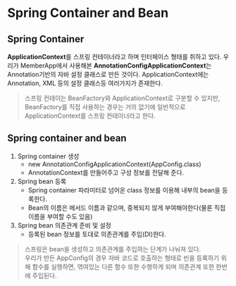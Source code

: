 # Spring Container and Bean

## Spring Container

**ApplicationContext**를 스프링 컨테이너라고 하며 인터페이스 형태를 취하고 있다.
우리가 MemberApp에서 사용해본 **AnnotationConfigApplicationContext**는 Annotation기반의 자바 설정 클래스로 만든 것이다.
ApplicationContext에는 Annotation, XML 등의 설정 클래스등 여러가지가 존재한다.

> 스프링 컨테이는 BeanFactory와 ApplicationContext로 구분할 수 있지만,
> BeanFactory를 직접 사용하는 경우는 거의 없기에 일반적으로 ApplicationContext를 스프링 컨테이너라고 한다.

## Spring container and bean

1. Spring container 생성
   - new AnnotationConfigApplicationContext(AppConfig.class)
   - AnnotationContext를 만들어주고 구성 정보를 전달해 준다.
2. Spring bean 등록
   - Spring container 파라미터로 넘어온 class 정보를 이용해 내부의 bean을 등록한다.
   - Bean의 이름은 메서드 이름과 같으며, 중복되지 않게 부여해야한다(물론 직접 이름을 부여할 수도 있음)
3. Spring bean 의존관계 준비 및 설정
   - 등록된 bean 정보를 토대로 의존관계를 주입(DI)한다.
    
> 스프링은 bean을 생성하고 의존관계를 주입하는 단계가 나눠져 있다.  
> 우리가 만든 AppConfig의 경우 자바 코드로 호출하는 형태로 빈을 등록하기 위해
> 함수를 실행하면, 엮여있는 다른 함수 또한 수행하게 되며 의존관계 또한 한번에 주입된다.
